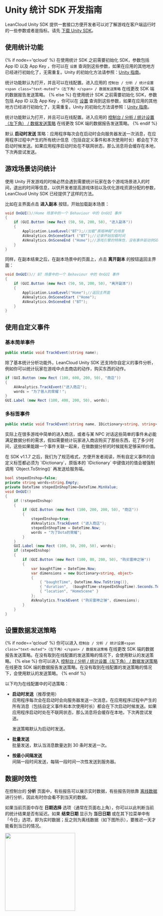 # Unity 统计 SDK 开发指南

LeanCloud Unity SDK 提供一套接口方便开发者可以对了解游戏在客户端运行时的一些参数或者是指标。请先 [下载 Unity SDK](sdk_down.html)。

## 使用统计功能

{% if node=='qcloud' %}
在使用统计 SDK 之前需要初始化 SDK，参数包括 App ID 以及 App Key ，你可以在 `设置` 查询到这些参数，如果在应用的其他地方已经进行初始化了，无需重复。Unity 的初始化方法请参照：[Unity 指南](./unity_guide.html)。

统计功能默认为打开，并且可以在线配置。进入应用的 `控制台 / 分析 / 统计设置<span class="text-muted">（左下角）</span> / 数据发送策略` 在线更改 SDK 端的数据报告发送策略。
{% else %}
在使用统计 SDK 之前需要初始化 SDK，参数包括 App ID 以及 App Key ，你可以在 [设置](/app.html?appid={{appid}}#/key) 查询到这些参数，如果在应用的其他地方已经进行初始化了，无需重复。Unity 的初始化方法请参照：[Unity 指南](./unity_guide.html)。

统计功能默认为打开，并且可以在线配置。进入应用的 [控制台 / 分析 / 统计设置<span class="text-muted">（左下角）</span> / 数据发送策略](/stat.html?appid={{appid}}#/statconfig/trans_strategoy) 在线更改 SDK 端的数据报告发送策略。
{% endif %}

默认 **启动时发送** 策略：应用程序每次会在启动时会向服务器发送一次消息，在应用程序过程中产生的所有统计信息（包括自定义事件和本次使用时长）都会在下次启动时候发送。如果应用程序启动时处在不联网状态，那么消息将会缓存在本地，下次再尝试发送。

##  游戏场景访问统计

使用 Unity 开发游戏的时候必然会遇到需要统计玩家在各个游戏场景进入的时间，退出的时间等信息，以供开发者提高游戏体验以及优化游戏资源分配的参数，LeanCloud Unity SDK 已经提供了这样的方法。

比如在主界面点击 **进入副本** 按钮，开始加载副本场景：

```c#
void OnGUI()//Home 场景中的一个 Behaviour 中的 OnGUI 事件
{
	if (GUI.Button (new Rect (50, 50, 200, 50), "进入副本"))
	{
		Application.LoadLevel("BT");//加载“黑暗神殿”的场景
		AVAnalytics.OnSceneStart ("BT");//记录开始加载时间
		AVAnalytics.OnSceneEnd ("Home");//游戏引擎的特殊性，没有事件驱动供SDK抓取，所以需要显式的调用一次OnSceneEnd
	}
}
```

同样，在副本结束之后，在副本场景中的页面上，点击 **离开副本** 的按钮返回主界面：

```c#
void OnGUI()// BT 场景中的一个 Behaviour 中的 OnGUI 事件
{
	if (GUI.Button (new Rect (50, 50, 200, 50), "离开副本"))
	{
		Application.LoadLevel("Home");//返回主界面
		AVAnalytics.OnSceneStart ("Home");
		AVAnalytics.OnSceneEnd ("BT");
	}
}
```

## 使用自定义事件


### 基本简单事件

```cs
public static void TrackEvent(string name);
```

除了基本统计分析功能外，LeanCloud Unity SDK 还支持你自定义的事件分析，例如你可以统计玩家在游戏中点击商店的动作，购买东西的动作。


```cs
if (GUI.Button (new Rect (100, 600, 200, 50), "商店"))
{
	AVAnalytics.TrackEvent("进入商店");
	words = "为了兽人的荣耀！";
}
GUI.Label (new Rect (100, 400, 200, 50), words);

```

### 多标签事件

```cs
public static void TrackEvent(string name, IDictionary<string, string> dimensions);
```

实际上在很多游戏中简单的进入商店，或者与某 NPC 对话这些简单的事件未必能满足数据分析的需求，假如需要统计玩家进入商店购买了那些东西，花了多少时间，这些如果能跟一个事件关联一起来，在做数据分析的时候就有足够采样价值。

<div class="callout callout-info">在 SDK v1.1.7 之后，我们为了规范格式，方便开发者阅读，所有自定义事件的自定义标签都必须为 `IDictionary<string,string>`，原版本的 `IDictionary<string,object>` 中键值对的值会被强制调用 `Object.ToString()` 再发送给服务端。</div>

```cs
bool stepedInshop=false;
private string words=string.Empty;
private DateTime stepedInShopTime=DateTime.MinValue;
void OnGUI()
{
	if (!stepedInshop)
	{
		if (GUI.Button (new Rect (100, 200, 200, 50), "商店"))
		{
			stepedInshop=true;
			AVAnalytics.TrackEvent ("进入商店");
			stepedInShopTime = DateTime.Now;
			words = "为了Dota的荣耀";
		}
	}
	GUI.Label (new Rect (100, 50, 200, 50), words);
	if (stepedInshop)
	{
		if (GUI.Button (new Rect (100, 80, 200, 50), "购买雷神之锤"))
		{
			var baughtTime = DateTime.Now;
			var dimensions = new Dictionary<string, object>
			{
				{ "baughtTime", DateTime.Now.ToString()},
				{ "duration",  (baughtTime-stepedInShopTime).Seconds.ToString()},
				{ "location", "HomeScene" }
			};
			AVAnalytics.TrackEvent ("购买雷神之锤", dimensions);
		}
	}
}
```

## 设置数据发送策略

{% if node=='qcloud' %}
你可以进入 `控制台 / 分析 / 统计设置<span class="text-muted">（左下角）</span> / 数据发送策略` 在线更改 SDK 端的数据报告发送策略。在没有取到在线配置的发送策略的情况下，会使用默认的发送策略。
{% else %}
你可以进入 [控制台 / 分析 / 统计设置<span class="text-muted">（左下角）</span> / 数据发送策略](/stat.html?appid={{appid}}#/statconfig/trans_strategoy) 在线更改 SDK 端的数据报告发送策略。在没有取到在线配置的发送策略的情况下，会使用默认的发送策略。
{% endif %}

以下均为在线配置中的可选策略：


- **启动时发送**（推荐使用）<br/>
  应用程序每次会在启动时会向服务器发送一次消息，在应用程序过程中产生的所有消息（包括自定义事件和本次使用时长）都会在下次启动时候发送。如果应用程序启动时处在不联网状态，那么消息将会缓存在本地，下次再尝试发送。

  发送策略默认为启动时发送。
- **批量发送**<br/>
  批量发送，默认当消息数量达到 30 条时发送一次。
- **按最小间隔发送**<br/>
  间隔一段时间发送，每隔一段时间一次性发送到服务器。

## 数据时效性

在控制台的 **分析** 页面中，有些报告可以展示实时数据，有些报告则依靠 [离线数据](leaninsight_guide.html) 进行分析，因此有时你会看不到当天的数据。

如果当前页面中存在 **日期选择** 选项（通常在页面右上角），你可以以此判断当前的统计结果是否有延迟。如果 **结束日期** 显示为 **当日日期** 或在其下拉菜单中有「今日」选项，即为实时数据；反之则为离线数据（如下图所示），要推迟一天才能看到当日的情况。

<img src="images/analytics_datepicker_for_offline_data.png" alt="" width="231" height="256">
